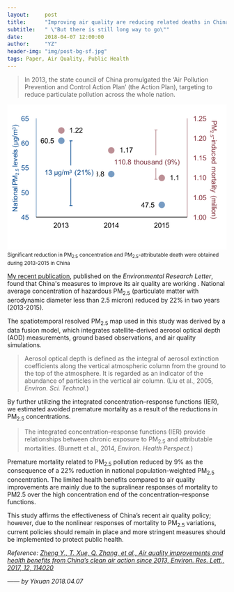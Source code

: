 ```yaml
---
layout:     post
title:      "Improving air quality are reducing related deaths in China"
subtitle:   " \"But there is still long way to go\""
date:       2018-04-07 12:00:00
author:     "YZ"
header-img: "img/post-bg-sf.jpg"
tags: Paper, Air Quality, Public Health
---
```


>In 2013, the state council of China promulgated the ‘Air Pollution Prevention and Control Action Plan’ (the Action Plan), targeting to reduce particulate pollution across the whole nation.

![java-javascript](/img/in-post/Research/1.ERL_AQ_TOC.png)
<small class="img-hint">Significant reduction in PM<sub>2.5</sub> concentration and PM<sub>2.5</sub>-attributable death were obtained during 2013-2015 in China</small>

[My recent publication](http://iopscience.iop.org/article/10.1088/1748-9326/aa8a32), published on the *Environmental Research Letter*, found that China's measures to improve its air quality are working . National average concentration of hazardous PM<sub>2.5</sub> (particulate matter with aerodynamic diameter less than 2.5 micron) reduced by 22% in two years (2013-2015).

The spatiotemporal resolved PM<sub>2.5</sub> map used in this study was derived by a data fusion model, which integrates satellite-derived aerosol optical depth (AOD) measurements, ground based observations, and air quality simulations.

> Aerosol optical depth is defined as the integral of aerosol extinction coefficients along the vertical atmospheric column from the ground to the top of the atmosphere. It is regarded as an indicator of the abundance of particles in the vertical air column. (Liu et al., 2005, *Environ. Sci. Technol.*)

By further utilizing the integrated concentration–response functions (IER), we estimated avoided premature mortality as a result of the reductions in PM<sub>2.5</sub> concentrations. 

>The integrated concentration–response functions (IER) provide relationships between chronic exposure to PM<sub>2.5</sub> and attributable mortalities. (Burnett et al., 2014, *Environ. Health Perspect.*)

Premature mortality related to PM<sub>2.5</sub> pollution reduced by 9% as the consequence of a 22% reduction in national population-weighted PM<sub>2.5</sub> concentration. The limited health benefits compared to air quality improvements are mainly due to the supralinear responses of mortality to PM2.5 over the high concentration end of the concentration–response functions. 

This study affirms the effectiveness of China’s recent air quality policy; however, due to the nonlinear responses of mortality to PM<sub>2.5</sub> variations, current policies should remain in place and more stringent measures should be implemented to protect public health.

*Reference: [Zheng Y., T. Xue, Q. Zhang, et al., Air quality improvements and health benefits from China’s clean air action since 2013, Environ. Res. Lett., 2017, 12, 114020](http://iopscience.iop.org/article/10.1088/1748-9326/aa8a32)*


*—— by Yixuan 2018.04.07*
 
